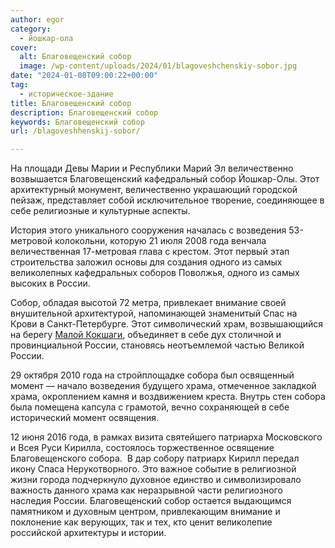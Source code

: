 ```yaml
---
author: egor
category:
  - йошкар-ола
cover:
  alt: Благовещенский собор
  image: /wp-content/uploads/2024/01/blagoveshchenskiy-sobor.jpg
date: "2024-01-08T09:00:22+00:00"
tag:
  - историческое-здание
title: Благовещенский собор
description: Благовещенский собор
keywords: Благовещенский собор
url: /blagoveshhenskij-sobor/

---
```

На площади Девы Марии и Республики Марий Эл величественно возвышается Благовещенский кафедральный собор Йошкар-Олы. Этот архитектурный монумент, величественно украшающий городской пейзаж, представляет собой исключительное творение, соединяющее в себе религиозные и культурные аспекты.

История этого уникального сооружения началась с возведения 53-метровой колокольни, которую 21 июля 2008 года венчала величественная 17-метровая глава с крестом. Этот первый этап строительства заложил основы для создания одного из самых великолепных кафедральных соборов Поволжья, одного из самых высоких в России.

Собор, обладая высотой 72 метра, привлекает внимание своей внушительной архитектурой, напоминающей знаменитый Спас на Крови в Санкт-Петербурге. Этот символический храм, возвышающийся на берегу [Малой Кокшаги](/malaya-kokshaga/), объединяет в себе дух столичной и провинциальной России, становясь неотъемлемой частью Великой России.

29 октября 2010 года на стройплощадке собора был освященный момент — начало возведения будущего храма, отмеченное закладкой храма, окроплением камня и воздвижением креста. Внутрь стен собора была помещена капсула с грамотой, вечно сохраняющей в себе исторический момент освящения.

12 июня 2016 года, в рамках визита святейшего патриарха Московского и Всея Руси Кирилла, состоялось торжественное освящение Благовещенского собора.  В дар собору патриарх Кирилл передал икону Спаса Нерукотворного. Это важное событие в религиозной жизни города подчеркнуло духовное единство и символизировало важность данного храма как неразрывной части религиозного наследия России. Благовещенский собор остается выдающимся памятником и духовным центром, привлекающим внимание и поклонение как верующих, так и тех, кто ценит великолепие российской архитектуры и истории.
